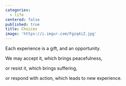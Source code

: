 ```yaml
---
categories:
  - life
centered: false
published: true
title: Choices
image: 'https://i.imgur.com/Fgzq4iZ.jpg'
---
```

Each experience is a gift,
and an opportunity.

We may accept it,
which brings peacefulness,

or resist it,
which brings suffering,

or respond with action,
which leads to new experience.